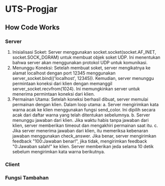 # UTS-Progjar

## How Code Works

### Server
1. Inisialisasi Soket: Server menggunakan socket.socket(socket.AF_INET, socket.SOCK_DGRAM) untuk membuat objek soket UDP. Ini menentukan bahwa server akan menggunakan protokol UDP untuk komunikasi.
2. Menunggu Koneksi: Setelah membuat soket, server mengikatnya ke alamat localhost dengan port 12345 menggunakan server_socket.bind(('localhost', 12345)). Kemudian, server menunggu permintaan koneksi dari klien dengan memanggil server_socket.recvfrom(1024). Ini memungkinkan server untuk menerima permintaan koneksi dari klien.
3. Permainan Utama: Setelah koneksi berhasil dibuat, server memulai permainan dengan klien. Dalam loop utama:
    a. Server mengirimkan kata warna acak ke klien menggunakan fungsi send_color. Ini dipilih secara acak dari daftar warna yang telah ditentukan sebelumnya.
    b. Server menunggu jawaban dari klien. Jika waktu habis tanpa jawaban dari klien, server memberikan timeout dan mengakhiri permainan saat itu.
    c. Jika server menerima jawaban dari klien, itu memeriksa kebenaran jawaban menggunakan check_answer. Jika benar, server mengirimkan feedback "100:Jawaban benar!", jika tidak, mengirimkan feedback "0:Jawaban salah!" ke klien.
Server memberikan jeda selama 10 detik sebelum mengirimkan kata warna berikutnya.
### Client
### Fungsi Tambahan
